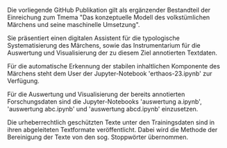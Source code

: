Die vorliegende GitHub Publikation gilt als ergänzender Bestandteil der Einreichung zum Tmema "Das konzeptuelle Modell des volkstümlichen Märchens und seine maschinelle Umsetzung".

Sie präsentiert einen digitalen Assistent für die typologische Systematisierung des Märchens, sowie das Instrumentarium für die Auswertung und Visualisierung der zu diesem Ziel annotierten Textdaten.

Für die automatische Erkennung der stabilen inhaltlichen Komponente des Märchens steht dem User der Jupyter-Notebook 'erthaos-23.ipynb' zur Verfügung.

Für die Auswertung und Visualisierung der bereits annotierten Forschungsdaten sind die Jupyter-Notebooks 'auswertung a.ipynb', 'auswertung abc.ipynb' und 'auswertung abcd.ipynb' einzusetzen.

Die urheberrechtlich geschützten Texte unter den Trainingsdaten sind in ihren abgeleiteten Textformate veröffentlicht. Dabei wird die Methode der Bereinigung der Texte von den sog. Stoppwörter übernommen.
